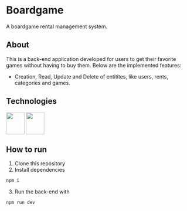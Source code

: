 # Boardgame

A boardgame rental management system.

## About

This is a back-end application developed for users to get their favorite games without having to buy them. Below are the implemented features:

- Creation, Read, Update and Delete of entitites, like users, rents, categories and games.

## Technologies

<div>
    <img align="center" height="60" width="50" src="https://cdn.jsdelivr.net/gh/devicons/devicon/icons/nodejs/nodejs-original.svg" />
    <img align="center" height="60" width="50" src="https://cdn.jsdelivr.net/gh/devicons/devicon/icons/postgresql/postgresql-original-wordmark.svg" />
</div>

## How to run
1. Clone this repository
2. Install dependencies
```bash
npm i
```
3. Run the back-end with
```bash
npm run dev
```
